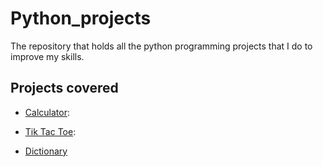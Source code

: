 # Python_projects

The repository that holds all the python programming projects that I
do to improve my skills.

## Projects covered

* [Calculator](./Calculator/):

* [Tik Tac Toe](./Tik_tak_toe/):

* [Dictionary](./Dictionary/)
